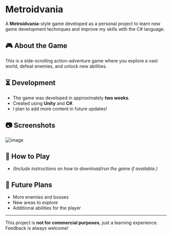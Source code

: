 # Metroidvania  

A **Metroidvania**-style game developed as a personal project to learn new game development techniques and improve my skills with the C# language.  

## 🎮 About the Game  
This is a side-scrolling action-adventure game where you explore a vast world, defeat enemies, and unlock new abilities.  

## ⏳ Development  
- The game was developed in approximately **two weeks**.  
- Created using **Unity** and **C#**.  
- I plan to add more content in future updates!  

## 📷 Screenshots  
![image](https://github.com/user-attachments/assets/95fee911-a85c-4e40-ab9c-f8da4895cfda)

## 🚀 How to Play  
- *(Include instructions on how to download/run the game if available.)*  

## 🔧 Future Plans  
- More enemies and bosses  
- New areas to explore  
- Additional abilities for the player  

---  
This project is **not for commercial purposes**, just a learning experience. Feedback is always welcome!  
